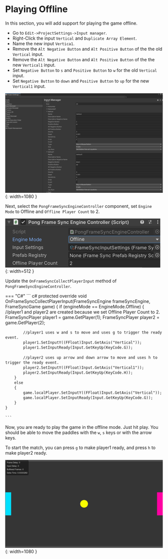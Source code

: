 # **Playing Offline**

In this section, you will add support for playing the game offline. 

- Go to `Edit->ProjectSettings->Input manager`. 
- Right-Click the input `Vertical` and `Duplicate Array Element`. 
- Name the new input `Vertica1`.
- Remove the `Alt Negative Button` and `Alt Positive Button` of the the old `Vertical` input.
- Remove the `Alt Negative Button` and `Alt Positive Button` of the the new `Vertical1` input.
- Set `Negative Button` to `s` and `Positive Button` to `w` for the old `Vertical` input.
- Set `Negative Button` to `down` and `Positive Button` to `up` for the new `Vertical1` input.

![img](./../../assets/pong2d/inputmanager.png){: width=1080 }

Next, select the `PongFrameSyncEngineController` component, set `Engine Mode` to Offline and `Offline Player Count` to 2.

![img](./../../assets/pong2d/offline.png){: width=512 }

Update the `OnFrameSyncCollectPlayerInput` method of `PongFrameSyncEngineController`.

=== "C#"
    ``` c#
    protected override void OnFrameSyncCollectPlayerInput(FrameSyncEngine frameSyncEngine, FrameSyncGame game)
    {
        if (engineMode == EngineMode.Offline)
        {
            //player1 and player2 are created because we set Offline Player Count to 2.
            FrameSyncPlayer player1 = game.GetPlayer(1);
            FrameSyncPlayer player2 = game.GetPlayer(2);

            //player1 uses w and s to move and uses g to trigger the ready event.
            player1.SetInputY((FFloat)Input.GetAxis("Vertical"));
            player1.SetInputReady(Input.GetKeyUp(KeyCode.G));

            //player2 uses up arrow and down arrow to move and uses h to trigger the ready event.
            player2.SetInputY((FFloat)Input.GetAxis("Vertical1"));
            player2.SetInputReady(Input.GetKeyUp(KeyCode.H));
        }
        else
        {
            game.localPlayer.SetInputY((FFloat)Input.GetAxis("Vertical"));
            game.localPlayer.SetInputReady(Input.GetKeyUp(KeyCode.G));
        }
    }

    ```

Now, you are ready to play the game in the offline mode. Just hit play. You should be able to move the paddles with the `w`, `s` keys or with the arrow keys.

To start the match, you can press `g` to make player1 ready, and press `h` to make player2 ready.

![img](./../../assets/pong2d/offline.gif){: width=1080 }